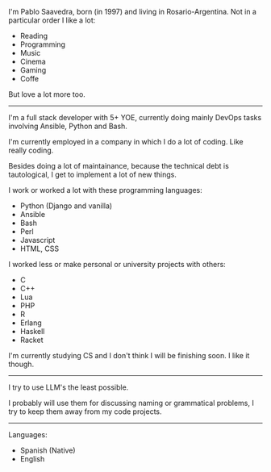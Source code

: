 I'm Pablo Saavedra, born (in 1997) and living in Rosario-Argentina. Not in a particular order I like a lot:

- Reading
- Programming
- Music
- Cinema
- Gaming
- Coffe

But love a lot more too.

---

I'm a full stack developer with 5+ YOE, currently doing mainly DevOps tasks involving Ansible, Python and Bash.

I'm currently employed in a company in which I do a lot of coding. Like really coding.

Besides doing a lot of maintainance, because the technical debt is tautological, I get to implement a lot of new things.

I work or worked a lot with these programming languages:

- Python (Django and vanilla)
- Ansible
- Bash
- Perl
- Javascript
- HTML, CSS

I worked less or make personal or university projects with others:

- C
- C++
- Lua
- PHP
- R
- Erlang
- Haskell
- Racket

I'm currently studying CS and I don't think I will be finishing soon. I like it though.

---

I try to use LLM's the least possible.

I probably will use them for discussing naming or grammatical problems, I try to keep them away from my code projects.

---

Languages:

- Spanish (Native)
- English

